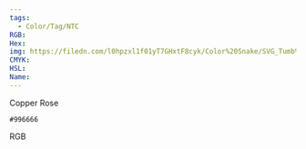 ```yaml
---
tags:
  - Color/Tag/NTC
RGB:
Hex:
img: https://filedn.com/l0hpzxl1f01yT7GHxtF8cyk/Color%20Snake/SVG_Tumb%20Mass%20No%20Name/996666.svg
CMYK:
HSL:
Name:
---
```

Copper Rose
```palette
#996666
```
RGB
